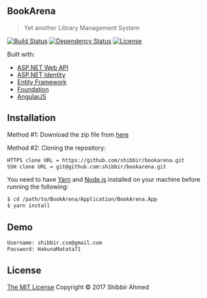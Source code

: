 ## BookArena
> Yet another Library Management System

[![Build Status](https://ci.appveyor.com/api/projects/status/u003168x0fcncbf9?svg=true)](https://ci.appveyor.com/project/shibbir/bookarena-cxb6k)
[![Dependency Status](https://david-dm.org/shibbir/bookarena.svg)](https://david-dm.org/shibbir/bookarena)
[![License](https://img.shields.io/badge/license-MIT-blue.svg)](http://opensource.org/licenses/MIT)

Built with:

- [ASP.NET Web API](https://www.asp.net/web-api)
- [ASP.NET Identity](https://www.asp.net/identity)
- [Entity Framework](https://www.asp.net/entity-framework)
- [Foundation](https://foundation.zurb.com/)
- [AngularJS](https://angularjs.org/)

## Installation

Method #1: Download the zip file from [here](https://github.com/shibbir/bookarena/archive/master.zip)

Method #2: Cloning the repository:

```bash
HTTPS clone URL = https://github.com/shibbir/bookarena.git
SSH clone URL = git@github.com:shibbir/bookarena.git
```
You need to have [Yarn](https://yarnpkg.com/) and [Node.js](https://nodejs.org/) installed on your machine before running the following:

```bash
$ cd /path/to/BookArena/Application/BookArena.App
$ yarn install
```

## Demo

```bash
Username: shibbir.cse@gmail.com
Password: HakunaMatata71
```

## License
<a href="https://opensource.org/licenses/MIT">The MIT License</a> Copyright &copy; 2017 Shibbir Ahmed
